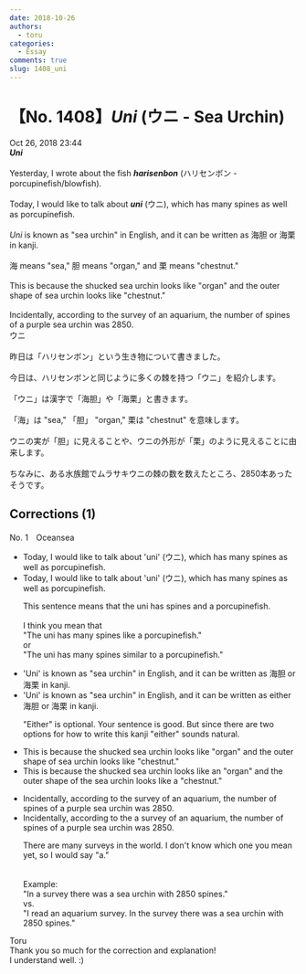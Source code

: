 ```yaml
---
date: 2018-10-26
authors:
  - toru
categories:
  - Essay
comments: true
slug: 1408_uni
---
```


# 【No. 1408】<strong><em>Uni</strong></em> (ウニ - Sea Urchin)
<div class="date">Oct 26, 2018 23:44</div>
<div id="post"><div id="body_show_ori">
<strong><em>Uni</strong></em><br/><br/>Yesterday, I wrote about the fish <strong><em>harisenbon</em></strong> (ハリセンボン - porcupinefish/blowfish).<br/><br/>Today, I would like to talk about <strong><em>uni</em></strong> (ウニ), which has many spines as well as porcupinefish.<br/><br/><em>Uni</em> is known as "sea urchin" in English, and it can be written as 海胆 or 海栗 in kanji.<br/><br/>海 means "sea," 胆 means "organ," and 栗 means "chestnut."<br/><br/>This is because the shucked sea urchin looks like "organ" and the outer shape of sea urchin looks like "chestnut."<br/><br/>Incidentally, according to the survey of an aquarium, the number of spines of a purple sea urchin was 2850.
</div></div>

<!-- more -->

<div id="post_ja"><div id="body_show_mo">
ウニ<br/><br/>昨日は「ハリセンボン」という生き物について書きました。<br/><br/>今日は、ハリセンボンと同じように多くの棘を持つ「ウニ」を紹介します。<br/><br/>「ウニ」は漢字で「海胆」や「海栗」と書きます。<br/><br/>「海」は "sea," 「胆」 "organ," 栗は "chestnut" を意味します。<br/><br/>ウニの実が「胆」に見えることや、ウニの外形が「栗」のように見えることに由来します。<br/><br/>ちなみに、ある水族館でムラサキウニの棘の数を数えたところ、2850本あったそうです。
</div></div>

## Corrections (1)
<div id="block"><div class="first_name"> No. 1　<span class="just_name">Oceansea</span></div><div id="block2">
<ul class="correction_field">
<li class="incorrect">Today, I would like to talk about 'uni' (ウニ), which has many spines as well as porcupinefish.</li>
<li class="corrected correct">
Today, I would like to talk about 'uni' (ウニ), which has many spines as well as porcupinefish.
<p class="correction_comment">This sentence means that the uni has spines and a porcupinefish.<br/><br/>I think you mean that<br/>"The uni has many spines like a porcupinefish."<br/>or<br/>"The uni has many spines similar to a porcupinefish."</p>
</li>
</ul>
<ul class="correction_field">
<li class="incorrect">'Uni' is known as "sea urchin" in English, and it can be written as 海胆 or 海栗 in kanji.</li>
<li class="corrected correct">
'Uni' is known as "sea urchin" in English, and it can be written as <span class="f_blue">either </span>海胆 or 海栗 in kanji.
<p class="correction_comment">"Either" is optional. Your sentence is good. But since there are two options for how to write this kanji "either" sounds natural.</p>
</li>
</ul>
<ul class="correction_field">
<li class="incorrect">This is because the shucked sea urchin looks like "organ" and the outer shape of sea urchin looks like "chestnut."</li>
<li class="corrected correct">
This is because the shucked sea urchin looks like <span class="f_red">an </span>"organ" and the outer shape of <span class="f_red">the </span>sea urchin looks like <span class="f_red">a </span>"chestnut."
</li>
</ul>
<ul class="correction_field">
<li class="incorrect">Incidentally, according to the survey of an aquarium, the number of spines of a purple sea urchin was 2850.</li>
<li class="corrected correct">
Incidentally, according to <span class="sline"><span class="f_red">the </span></span><span class="f_blue">a</span> survey of an aquarium, the number of spines of a purple sea urchin was 2850.
<p class="correction_comment">There are many surveys in the world. I don't know which one you mean yet, so I would say "a."<br/><br/><br/>Example:<br/>"In a survey there was a sea urchin with 2850 spines."<br/>vs.<br/>"I read an aquarium survey. In the survey there was a sea urchin with 2850 spines."</p>
</li>
</ul>
</div><div class="name"><span class="just_name">Toru</span><br>
Thank you so much for the correction and explanation!<br/>I understand well. :)
</div>
</div>
